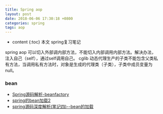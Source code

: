 ```yaml
---
title: Spring aop
layout: post
date: 2018-06-06 17:30:18 +0800
categories: spring
tags: aop
---
```

* content
{:toc}
本文 spring复习笔记


spring aop 可以切入外部调内部方法，不能切入内部调用内部方法。解决办法，注入自己（self），通过self调用自己。
cglib 动态代理生产的子类不能包含父类私有方法，当调用私有方法时，对象是生成的代理类（子类），子类中成员变量为null。

### bean


- [Spring源码解析-beanfactory](http://blog.csdn.net/xiaoxufox/article/details/54601391)
- [spring的bean加载2](http://blog.csdn.net/long636/article/details/49364019)
- [spring源码深度解析(笔记四)--bean的加载](http://blog.csdn.net/ganxiaojieke/article/details/53749081)





